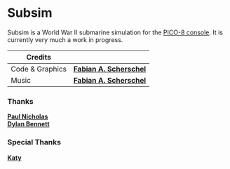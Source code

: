 # Subsim

Subsim is a World War II submarine simulation for the [PICO-8 console](https://www.lexaloffle.com/pico-8.php). It is currently very much a work in progress.

| Credits         |                                                    |
|-----------------|----------------------------------------------------|
| Code & Graphics | [**Fabian A. Scherschel**](https://fab.industries) |
| Music           | [**Fabian A. Scherschel**](https://fab.industries) |

### Thanks

[**Paul Nicholas**](https://forum.clockworkpi.com/t/pico-8-gamedev-2-stars-space-tutorial/2455)  
[**Dylan Bennett**](https://mboffin.itch.io/pico8-simple-animation)

### Special Thanks

[**Katy**](https://scherschel.science)
